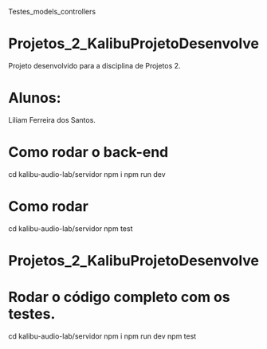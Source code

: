  Testes_models_controllers
# Projetos_2_KalibuProjetoDesenvolve

Projeto desenvolvido para a disciplina de Projetos 2.

# Alunos:

Liliam Ferreira dos Santos.


# Como rodar o back-end
cd kalibu-audio-lab/servidor
npm i
npm run dev

# Como rodar 
cd kalibu-audio-lab/servidor
npm test


# Projetos_2_KalibuProjetoDesenvolve


# Rodar o código completo com os testes.
cd kalibu-audio-lab/servidor
npm i
npm run dev
npm test
